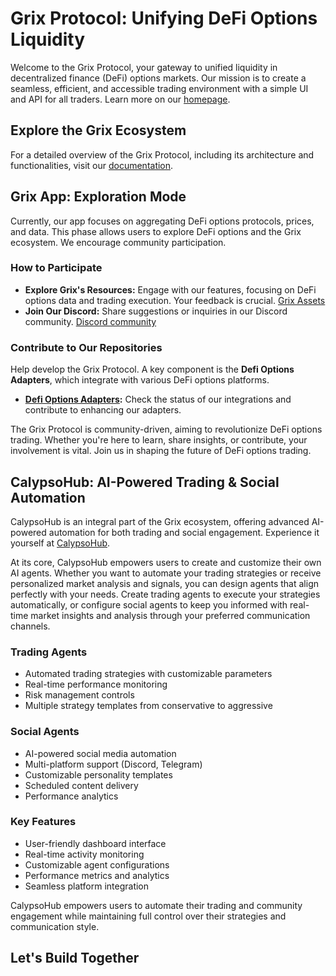 # Grix Protocol: Unifying DeFi Options Liquidity

Welcome to the Grix Protocol, your gateway to unified liquidity in decentralized finance (DeFi) options markets. Our mission is to create a seamless, efficient, and accessible trading environment with a simple UI and API for all traders. Learn more on our [homepage](https://grix.finance).

## Explore the Grix Ecosystem

For a detailed overview of the Grix Protocol, including its architecture and functionalities, visit our [documentation](https://docs.grix.finance/gitbook).

## Grix App: Exploration Mode

Currently, our app focuses on aggregating DeFi options protocols, prices, and data. This phase allows users to explore DeFi options and the Grix ecosystem. We encourage community participation.

### How to Participate

- **Explore Grix's Resources:** Engage with our features, focusing on DeFi options data and trading execution. Your feedback is crucial. [Grix Assets](./assets.md)
- **Join Our Discord:** Share suggestions or inquiries in our Discord community. [Discord community](https://discord.com/invite/ZgPpr9psqp)

### Contribute to Our Repositories

Help develop the Grix Protocol. A key component is the **Defi Options Adapters**, which integrate with various DeFi options platforms.

- **[Defi Options Adapters](https://github.com/grixprotocol/defi-options-adapters):** Check the status of our integrations and contribute to enhancing our adapters.

The Grix Protocol is community-driven, aiming to revolutionize DeFi options trading. Whether you're here to learn, share insights, or contribute, your involvement is vital. Join us in shaping the future of DeFi options trading.

## CalypsoHub: AI-Powered Trading & Social Automation

CalypsoHub is an integral part of the Grix ecosystem, offering advanced AI-powered automation for both trading and social engagement. Experience it yourself at [CalypsoHub](https://app.grix.finance/calypso/lobby).

At its core, CalypsoHub empowers users to create and customize their own AI agents. Whether you want to automate your trading strategies or receive personalized market analysis and signals, you can design agents that align perfectly with your needs. Create trading agents to execute your strategies automatically, or configure social agents to keep you informed with real-time market insights and analysis through your preferred communication channels.

### Trading Agents
- Automated trading strategies with customizable parameters
- Real-time performance monitoring
- Risk management controls
- Multiple strategy templates from conservative to aggressive

### Social Agents
- AI-powered social media automation
- Multi-platform support (Discord, Telegram)
- Customizable personality templates
- Scheduled content delivery
- Performance analytics

### Key Features
- User-friendly dashboard interface
- Real-time activity monitoring
- Customizable agent configurations
- Performance metrics and analytics
- Seamless platform integration

CalypsoHub empowers users to automate their trading and community engagement while maintaining full control over their strategies and communication style.

## Let's Build Together
